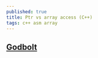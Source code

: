 ```yaml
---
published: true
title: Ptr vs array access (C++)
tags: c++ asm array
---
```

## [Godbolt](https://godbolt.org/#g:!((g:!((g:!((h:codeEditor,i:(fontScale:14,j:1,lang:c%2B%2B,source:'//+cli:+-xc+-Wall+-O3+-march%3Dhaswell+-fopt-info-vec-optimized+%0A%0A%23pragma+GCC+optimize+%22O3%22%0A%0Astruct+Node+%7B+%0A++++Node*+next%3B%0A++++float+score%3B%0A%7D%3B%0A%0A//+Ptr%0Avoid+test1(+Node*+p)+%7B%0A++++for(%3B%3B)+%7B%0A++++++++if(+!!p)+break%3B%0A++++++++p+%3D+p-%3Enext%3B%0A++++%7D%0A%7D%0A%0A//+Vs+Array%0Astruct+Node2+%7B%0A++++int+next%3B%0A++++float+score%3B%0A%7D%3B%0A%0Astatic+Node2+arr%5B1000%5D%3B%0A%0Avoid+test2(+int+p)+%7B%0A++++for(%3B%3B)+%7B%0A++++++++if(+!!arr%5Bp%5D.next+)+break%3B%0A++++++++p+%3D+arr%5Bp%5D.next%3B%0A++++%7D%0A%7D%0A%0A%0A//+with+cast%0Avoid+test3(+Node2*+p)+%7B%0A++++for(%3B%3B)+%7B%0A++++++++if(+!!p)+break%3B%0A++++++++p+%3D+(Node2*)+p-%3Enext%3B%0A++++%7D%0A%7D'),l:'5',n:'0',o:'C%2B%2B+source+%231',t:'0')),k:47.62802387684575,l:'4',m:100,n:'0',o:'',s:0,t:'0'),(g:!((h:compiler,i:(compiler:g82,filters:(b:'0',binary:'1',commentOnly:'0',demangle:'0',directives:'0',execute:'1',intel:'0',libraryCode:'1',trim:'1'),fontScale:14,lang:c%2B%2B,libs:!(),options:'-std%3Dgnu%2B%2B17++++-fopt-info-vec-optimized+-Wpragmas+-ffast-math',source:1),l:'5',n:'0',o:'x86-64+gcc+8.2+(Editor+%231,+Compiler+%231)+C%2B%2B',t:'0')),header:(),k:32.35480255685251,l:'4',m:100,n:'0',o:'',s:0,t:'0'),(g:!((h:output,i:(compiler:1,editor:1,fontScale:14,wrap:'1'),l:'5',n:'0',o:'%231+with+x86-64+gcc+8.2',t:'0')),k:20.017173566301746,l:'4',n:'0',o:'',s:0,t:'0')),l:'2',n:'0',o:'',t:'0')),version:4)
